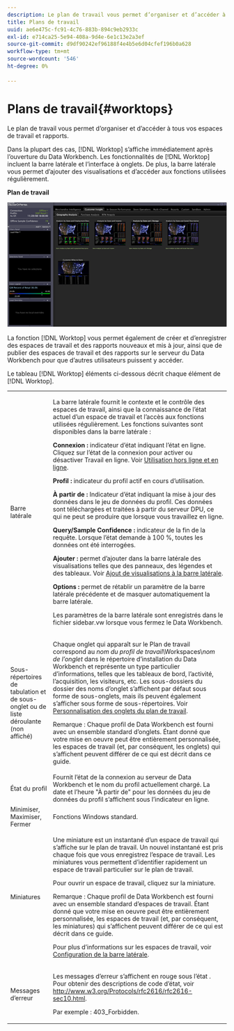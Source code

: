 ```yaml
---
description: Le plan de travail vous permet d’organiser et d’accéder à tous vos espaces de travail et rapports.
title: Plans de travail
uuid: ae6e475c-fc91-4c76-883b-894c9eb2933c
exl-id: e714ca25-5e94-408a-9d4e-6e1c13e2a3ef
source-git-commit: d9df90242ef96188f4e4b5e6d04cfef196b0a628
workflow-type: tm+mt
source-wordcount: '546'
ht-degree: 0%

---
```


# Plans de travail{#worktops}

Le plan de travail vous permet d’organiser et d’accéder à tous vos espaces de travail et rapports.

Dans la plupart des cas, [!DNL Worktop] s’affiche immédiatement après l’ouverture du Data Workbench. Les fonctionnalités de [!DNL Worktop] incluent la barre latérale et l’interface à onglets. De plus, la barre latérale vous permet d’ajouter des visualisations et d’accéder aux fonctions utilisées régulièrement.

**Plan de travail**

![](assets/client-wktp.png)

La fonction [!DNL Worktop] vous permet également de créer et d’enregistrer des espaces de travail et des rapports nouveaux et mis à jour, ainsi que de publier des espaces de travail et des rapports sur le serveur du Data Workbench pour que d’autres utilisateurs puissent y accéder.

Le tableau [!DNL Worktop] éléments ci-dessous décrit chaque élément de [!DNL Worktop].

<table id="table_CB1DBB7DE8E2450A8C57601531BBD689"> 
 <tbody> 
  <tr> 
   <td colname="col1"> Barre latérale </td> 
   <td colname="col2"> <p>La barre latérale fournit le contexte et le contrôle des espaces de travail, ainsi que la connaissance de l’état actuel d’un espace de travail et l’accès aux fonctions utilisées régulièrement. Les fonctions suivantes sont disponibles dans la barre latérale : </p> <p> <b>Connexion : </b> indicateur d’état indiquant l’état en ligne. Cliquez sur l’état de la connexion pour activer ou désactiver <span class="wintitle"> Travail en ligne</span>. Voir <a href="../../home/c-get-started/c-off-on.md#concept-cef8758ede044b18b3558376c5eb9f54"> Utilisation hors ligne et en ligne</a>. </p> <p> <b>Profil : </b> indicateur du profil actif en cours d’utilisation. </p> <p> <b>À partir de :  </b>Indicateur d’état indiquant la mise à jour des données dans le jeu de données du profil. Ces données sont téléchargées et traitées à partir du serveur DPU, ce qui ne peut se produire que lorsque vous travaillez en ligne. </p> <p> <b>Query/Sample Confidence :</b>  indicateur de la fin de la requête. Lorsque l’état demande à 100 %, toutes les données ont été interrogées. </p> <p> <b>Ajouter : </b> permet d’ajouter dans la barre latérale des visualisations telles que des panneaux, des légendes et des tableaux. Voir <a href="../../home/c-get-started/c-config-sidebar.md#section-666f70a405db4f8d8eaffa567ffcac06"> Ajout de visualisations à la barre latérale</a>. </p> <p> <b>Options : </b> permet de rétablir un paramètre de la barre latérale précédente et de masquer automatiquement la barre latérale. </p> <p>Les paramètres de la barre latérale sont enregistrés dans le fichier <span class="filepath"> sidebar.vw</span> lorsque vous fermez le Data Workbench. </p> </td> 
  </tr> 
  <tr> 
   <td colname="col1"> <p>Sous-répertoires de tabulation et de sous-onglet ou de liste déroulante (non affiché) </p> </td> 
   <td colname="col2"> <p>Chaque onglet qui apparaît sur le <span class="wintitle"> Plan de travail</span> correspond au <i>nom du profil de travail</i>\Workspaces\<i>nom de l’onglet</i> dans le répertoire d’installation du Data Workbench et représente un type particulier d’informations, telles que les tableaux de bord, l’activité, l’acquisition, les visiteurs, etc. Les sous-dossiers du dossier des noms d’onglet s’affichent par défaut sous forme de sous-onglets, mais ils peuvent également s’afficher sous forme de sous-répertoires. Voir <a href="../../home/c-get-started/c-intf-anlys-ftrs/c-cstm-wktp-tabs/c-cstm-wktp-tabs.md#concept-0f1e6061b03949199326dc6df71a52bc"> Personnalisation des onglets du plan de travail</a>. </p> <p> <p>Remarque :  Chaque profil de Data Workbench est fourni avec un ensemble standard d’onglets. Étant donné que votre mise en oeuvre peut être entièrement personnalisée, les espaces de travail (et, par conséquent, les onglets) qui s’affichent peuvent différer de ce qui est décrit dans ce guide. </p> </p> </td> 
  </tr> 
  <tr> 
   <td colname="col1"> État du profil </td> 
   <td colname="col2"> Fournit l’état de la connexion au serveur de Data Workbench et le nom du profil actuellement chargé. La date et l’heure "À partir de" pour les données du jeu de données du profil s’affichent sous l’indicateur en ligne. </td> 
  </tr> 
  <tr> 
   <td colname="col1"> Minimiser, Maximiser, Fermer </td> 
   <td colname="col2"> Fonctions Windows standard. </td> 
  </tr> 
  <tr> 
   <td colname="col1"> Miniatures </td> 
   <td colname="col2"> <p>Une miniature est un instantané d’un espace de travail qui s’affiche sur le <span class="wintitle"> plan de travail</span>. Un nouvel instantané est pris chaque fois que vous enregistrez l’espace de travail. Les miniatures vous permettent d’identifier rapidement un espace de travail particulier sur le <span class="wintitle"> plan de travail</span>. </p> <p>Pour ouvrir un espace de travail, cliquez sur la miniature. </p> <p> <p>Remarque :  Chaque profil de Data Workbench est fourni avec un ensemble standard d’espaces de travail. Étant donné que votre mise en oeuvre peut être entièrement personnalisée, les espaces de travail (et, par conséquent, les miniatures) qui s’affichent peuvent différer de ce qui est décrit dans ce guide. </p> </p> <p>Pour plus d’informations sur les espaces de travail, voir <a href="../../home/c-get-started/c-config-sidebar.md#concept-41db771b302e43018e5a9daa40b397e6"> Configuration de la barre latérale</a>. </p> </td> 
  </tr> 
  <tr> 
   <td colname="col1"> Messages d’erreur </td> 
   <td colname="col2"> <p>Les messages d’erreur s’affichent en rouge sous l’état . Pour obtenir des descriptions de code d’état, voir <a href="http://www.w3.org/Protocols/rfc2616/rfc2616-sec10.html" format="http" scope="external"> http://www.w3.org/Protocols/rfc2616/rfc2616-sec10.html</a>. </p> <p>Par exemple : 403_Forbidden. </p> </td> 
  </tr> 
 </tbody> 
</table>
